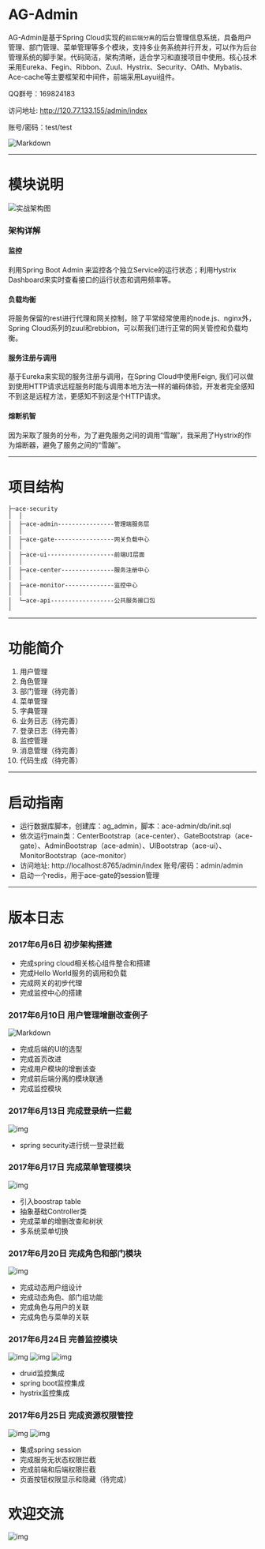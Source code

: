 # AG-Admin
AG-Admin是基于Spring Cloud实现的`前后端分离`的后台管理信息系统，具备用户管理、部门管理、菜单管理等多个模块，支持多业务系统并行开发，可以作为后台管理系统的脚手架。代码简洁，架构清晰，适合学习和直接项目中使用。核心技术采用Eureka、Fegin、Ribbon、Zuul、Hystrix、Security、OAth、Mybatis、Ace-cache等主要框架和中间件，前端采用Layui组件。


QQ群号：169824183

访问地址: http://120.77.133.155/admin/index 

账号/密码：test/test

![Markdown](http://i1.buimg.com/1949/39fbe8cbf5fd961f.png)

---------

# 模块说明
![实战架构图](http://upload-images.jianshu.io/upload_images/5700335-ffdaae430bd39548.png?imageMogr2/auto-orient/strip%7CimageView2/2/w/800)
### 架构详解
#### 监控
利用Spring Boot Admin 来监控各个独立Service的运行状态；利用Hystrix Dashboard来实时查看接口的运行状态和调用频率等。
#### 负载均衡
将服务保留的rest进行代理和网关控制，除了平常经常使用的node.js、nginx外，Spring Cloud系列的zuul和rebbion，可以帮我们进行正常的网关管控和负载均衡。
#### 服务注册与调用
基于Eureka来实现的服务注册与调用，在Spring Cloud中使用Feign, 我们可以做到使用HTTP请求远程服务时能与调用本地方法一样的编码体验，开发者完全感知不到这是远程方法，更感知不到这是个HTTP请求。
#### 熔断机智
因为采取了服务的分布，为了避免服务之间的调用“雪蹦”，我采用了Hystrix的作为熔断器，避免了服务之间的“雪蹦”。

------

# 项目结构
```
├─ace-security
│  │  
│  ├─ace-admin----------------管理端服务层
│  │  
│  ├─ace-gate-----------------网关负载中心
│  │ 
│  ├─ace-ui-------------------前端UI层面
│  │    
│  ├─ace-center---------------服务注册中心
│  │   
│  ├─ace-monitor--------------监控中心
│  │     
│  └─ace-api------------------公共服务接口包
│  
```

------------
# 功能简介
1. 用户管理
2. 角色管理
3. 部门管理（待完善）
4. 菜单管理
5. 字典管理
6. 业务日志（待完善）
7. 登录日志（待完善）
8. 监控管理
9. 消息管理（待完善）
10. 代码生成（待完善）

-----

# 启动指南

- 运行数据库脚本，创建库：ag_admin，脚本：ace-admin/db/init.sql
- 依次运行main类：CenterBootstrap（ace-center）、GateBootstrap（ace-gate）、AdminBootstrap（ace-admin）、UIBootstrap（ace-ui）、MonitorBootstrap（ace-monitor）
- 访问地址: http://localhost:8765/admin/index  账号/密码：admin/admin
- 启动一个redis，用于ace-gate的session管理
---------

# 版本日志
### 2017年6月6日 初步架构搭建
- 完成spring cloud相关核心组件整合和搭建
- 完成Hello World服务的调用和负载
- 完成网关的初步代理
- 完成监控中心的搭建


### 2017年6月10日 用户管理增删改查例子
![Markdown](http://i1.buimg.com/1949/39fbe8cbf5fd961f.png)
- 完成后端的UI的选型
- 完成首页改进
- 完成用户模块的增删该查
- 完成前后端分离的模块联通
- 完成监控模块


### 2017年6月13日 完成登录统一拦截
![img](http://ofsc32t59.bkt.clouddn.com/17-06-15/1497541226023.jpg?imageView2/2/w/800)
- spring security进行统一登录拦截


### 2017年6月17日 完成菜单管理模块
![img](http://ofsc32t59.bkt.clouddn.com/17-06-15/1497540870148.jpg)
- 引入boostrap table
- 抽象基础Controller类
- 完成菜单的增删改查和树状
- 多系统菜单切换


### 2017年6月20日 完成角色和部门模块
![img](http://ofsc32t59.bkt.clouddn.com/17-06-17/1497698348097.jpg)
- 完成动态用户组设计
- 完成动态角色、部门组功能
- 完成角色与用户的关联
- 完成角色与菜单的关联

### 2017年6月24日 完善监控模块
![img](http://ofsc32t59.bkt.clouddn.com/17-06-24/1498313933332.jpg)
![img](http://ofsc32t59.bkt.clouddn.com/17-06-24/1498314057039.jpg)
![img](http://ofsc32t59.bkt.clouddn.com/17-06-24/1498314097360.jpg)
- druid监控集成
- spring boot监控集成
- hystrix监控集成
### 2017年6月25日 完成资源权限管控
![img](http://ofsc32t59.bkt.clouddn.com/17-06-24/1498313864701.jpg)
![img](http://ofsc32t59.bkt.clouddn.com/17-06-24/1498313774449.jpg)
- 集成spring session
- 完成服务无状态权限拦截
- 完成前端和后端权限拦截
- 页面按钮权限显示和隐藏（待完成）


# 欢迎交流
![img](http://ofsc32t59.bkt.clouddn.com/17-06-16/1497595760484.jpg)
